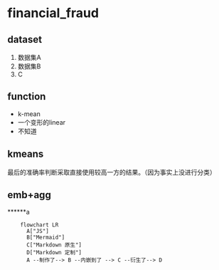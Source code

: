# financial_fraud
## dataset
1. 数据集A
2. 数据集B
3. C
## function
* k-mean
* 一个变形的linear
* 不知道
## kmeans
最后的准确率判断采取直接使用较高一方的结果。（因为事实上没进行分类）

## emb+agg
******a
```mermaid
    flowchart LR
      A["JS"]
      B["Mermaid"]
      C["Markdown 原生"]
      D["Markdown 定制"]
      A --制作了--> B --内嵌到了 --> C --衍生了--> D
```